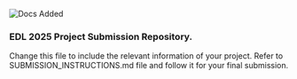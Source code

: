 ![Docs Added](https://github.com/edl-iitb-admin/base-repo/actions/workflows/docs.yml/badge.svg)

### EDL 2025 Project Submission Repository.

Change this file to include the relevant information of your project. Refer to SUBMISSION_INSTRUCTIONS.md file and follow it for your final submission.
